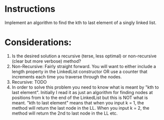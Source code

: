 # Instructions

Implement an algorithm to find the kth to last element of a singly linked list.

# Considerations:

1. Is the desired solution a recursive (terse, less optimal) or non-recursive (clear but more verbose)  method?
  1. Non-Recursive: Fairly straight forward. You will want to either include a length property in the LinkedList constructor OR use a counter that increments each time you traverse through the nodes.
  2. Recursive: TODO
2. In order to solve this problem you need to know what is meant by "kth to last element". Initially I read it as just an algorithm for finding nodes at positions from k to the end of the LinkedList but this is NOT what is meant.  "kth to last element" means that when you input k = 1, the method will return the last node in the LL. When you input k = 2, the method will return the 2nd to last node in the LL etc.